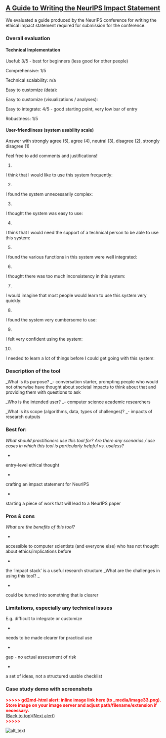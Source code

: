 ## [A Guide to Writing the NeurIPS Impact Statement](https://medium.com/@operations_18894/a-guide-to-writing-the-neurips-impact-statement-4293b723f832)

We evaluated a guide produced by the NeurIPS conference for writing the ethical impact statement required for submission for the conference.

### Overall evaluation

#### Technical Implementation

Useful: 3/5 - best for beginners (less good for other people)

Comprehensive: 1/5

Technical scalability: n/a

Easy to customize (data):

Easy to customize (visualizations / analyses):

Easy to integrate: 4/5 - good starting point, very low bar of entry

Robustness: 1/5

#### User-friendliness (system usability scale)

Answer with strongly agree (5), agree (4), neutral (3), disagree (2), strongly disagree (1)

Feel free to add comments and justifications!

1.

I think that I would like to use this system frequently:

2.

I found the system unnecessarily complex:

3.

I thought the system was easy to use:

4.

I think that I would need the support of a technical person to be able to use this system:

5.

I found the various functions in this system were well integrated:

6.

I thought there was too much inconsistency in this system:

7.

I would imagine that most people would learn to use this system very quickly:

8.

I found the system very cumbersome to use:

9.

I felt very confident using the system:

10.

I needed to learn a lot of things before I could get going with this system:

### Description of the tool

_What is its purpose? _- conversation starter, prompting people who would not otherwise have thought about societal impacts to think about that and providing them with questions to ask

_Who is the intended user? _- computer science academic researchers

_What is its scope (algorithms, data, types of challenges)? _- impacts of research outputs

### Best for:

_What should practitioners use this tool for? Are there any scenarios / use cases in which this tool is particularly helpful vs. useless?_

-

entry-level ethical thought

-

crafting an impact statement for NeurIPS

-

starting a piece of work that will lead to a NeurIPS paper

### Pros & cons

_What are the benefits of this tool?_

-

accessible to computer scientists (and everyone else) who has not thought about ethics/implications before

-

the ‘impact stack’ is a useful research structure
_What are the challenges in using this tool? _

-

could be turned into something that is clearer

### Limitations, especially any technical issues

E.g. difficult to integrate or customize

-

needs to be made clearer for practical use

-

gap - no actual assessment of risk

-

a set of ideas, not a structured usable checklist

### Case study demo with screenshots

<p id="gdcalert33" ><span style="color: red; font-weight: bold">>>>>>  gd2md-html alert: inline image link here (to _media/image33.png). Store image on your image server and adjust path/filename/extension if necessary. </span><br>(<a href="#">Back to top</a>)(<a href="#gdcalert34">Next alert</a>)<br><span style="color: red; font-weight: bold">>>>>> </span></p>

![alt_text](_media/image33.png "image_tooltip")
